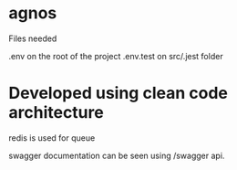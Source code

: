 # agnos

Files needed

.env on the root of the project
.env.test on src/.jest folder

# Developed using clean code architecture

redis is used for queue

swagger documentation can be seen using /swagger api.
